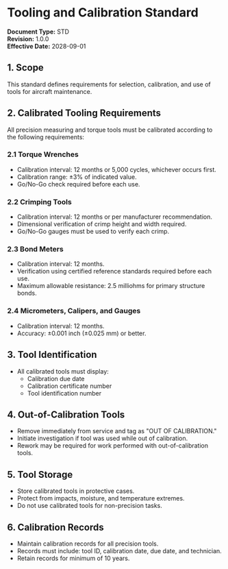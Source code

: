 # Tooling and Calibration Standard

**Document Type:** STD  
**Revision:** 1.0.0  
**Effective Date:** 2028-09-01

## 1. Scope
This standard defines requirements for selection, calibration, and use of tools for aircraft maintenance.

## 2. Calibrated Tooling Requirements
All precision measuring and torque tools must be calibrated according to the following requirements:

### 2.1 Torque Wrenches
- Calibration interval: 12 months or 5,000 cycles, whichever occurs first.
- Calibration range: ±3% of indicated value.
- Go/No-Go check required before each use.

### 2.2 Crimping Tools
- Calibration interval: 12 months or per manufacturer recommendation.
- Dimensional verification of crimp height and width required.
- Go/No-Go gauges must be used to verify each crimp.

### 2.3 Bond Meters
- Calibration interval: 12 months.
- Verification using certified reference standards required before each use.
- Maximum allowable resistance: 2.5 milliohms for primary structure bonds.

### 2.4 Micrometers, Calipers, and Gauges
- Calibration interval: 12 months.
- Accuracy: ±0.001 inch (±0.025 mm) or better.

## 3. Tool Identification
- All calibrated tools must display:
  - Calibration due date
  - Calibration certificate number
  - Tool identification number

## 4. Out-of-Calibration Tools
- Remove immediately from service and tag as "OUT OF CALIBRATION."
- Initiate investigation if tool was used while out of calibration.
- Rework may be required for work performed with out-of-calibration tools.

## 5. Tool Storage
- Store calibrated tools in protective cases.
- Protect from impacts, moisture, and temperature extremes.
- Do not use calibrated tools for non-precision tasks.

## 6. Calibration Records
- Maintain calibration records for all precision tools.
- Records must include: tool ID, calibration date, due date, and technician.
- Retain records for minimum of 10 years.
